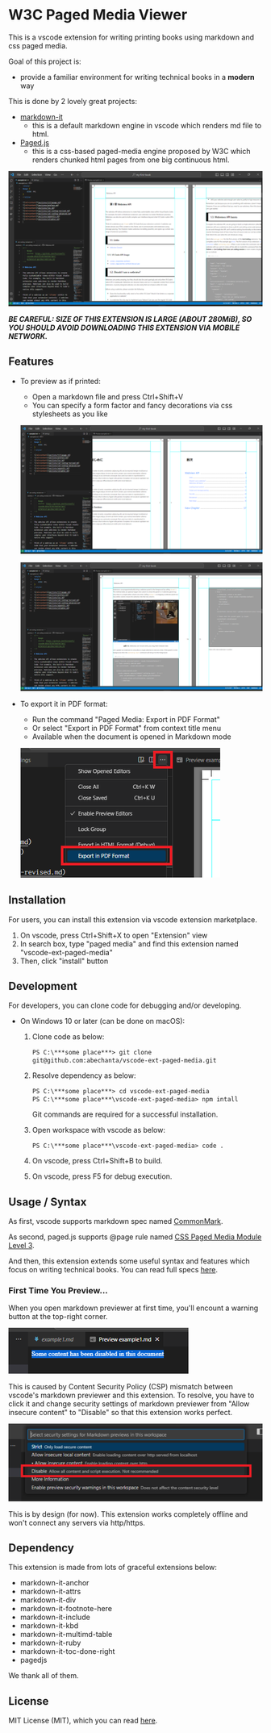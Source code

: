 # W3C Paged Media Viewer

This is a vscode extension for writing printing books using markdown and css paged media.

Goal of this project is:

-	provide a familiar environment for writing technical books in a **modern** way

This is done by 2 lovely great projects:

-	[markdown-it](https://github.com/markdown-it/markdown-it)
	-	this is a default markdown engine in vscode which renders md file to html.
-	[Paged.js](https://gitlab.coko.foundation/pagedjs/pagedjs)
	-	this is a css-based paged-media engine proposed by W3C which renders chunked html pages from one big continuous html.

![](media/cover1.png)

***BE CAREFUL: SIZE OF THIS EXTENSION IS LARGE (ABOUT 280MiB), SO YOU SHOULD AVOID DOWNLOADING THIS EXTENSION VIA MOBILE NETWORK.***

## Features

-	To preview as if printed:
	-	Open a markdown file and press Ctrl+Shift+V
	-	You can specify a form factor and fancy decorations via css stylesheets as you like

	![](media/cover2.png)

	![](media/cover3.png)

-	To export it in PDF format:
	-	Run the command "Paged Media: Export in PDF Format"
	-	Or select "Export in PDF Format" from context title menu
	-	Available when the document is opened in Markdown mode

	![](media/exporting-pdf.png)

## Installation

For users, you can install this extension via vscode extension marketplace.

1.	On vscode, press Ctrl+Shift+X to open "Extension" view
1.	In search box, type "paged media" and find this extension named "vscode-ext-paged-media"
1.	Then, click "install" button

## Development

For developers, you can clone code for debugging and/or developing.

-	On Windows 10 or later (can be done on macOS):

	1.	Clone code as below:

		```
		PS C:\***some place***> git clone git@github.com:abechanta/vscode-ext-paged-media.git
		```

	1.	Resolve dependency as below:

		```
		PS C:\***some place***> cd vscode-ext-paged-media
		PS C:\***some place***\vscode-ext-paged-media> npm intall
		```

		Git commands are required for a successful installation.

	1.	Open workspace with vscode as below:

		```
		PS C:\***some place***\vscode-ext-paged-media> code .
		```

	1.	On vscode, press Ctrl+Shift+B to build.
	1.	On vscode, press F5 for debug execution.

## Usage / Syntax

As first, vscode supports markdown spec named [CommonMark](https://spec.commonmark.org/).

As second, paged.js supports @page rule named [CSS Paged Media Module Level 3](https://pagedjs.org/documentation/cheatsheet/).

And then, this extension extends some useful syntax and features which focus on writing technical books.
You can read full specs [here](https://github.com/abechanta/vscode-ext-paged-media/wiki/Syntax_ja).

### First Time You Preview...

When you open markdown previewer at first time, you'll encount a warning button at the top-right corner.

![](media/csp-warning1.png)

This is caused by Content Security Policy (CSP) mismatch between vscode's markdown previewer and this extension.
To resolve, you have to click it and change security settings of markdown previewer from "Allow insecure content" to "Disable" so that this extension works perfect.

![](media/csp-warning2.png)

This is by design (for now).
This extension works completely offline and won't connect any servers via http/https.

## Dependency

This extension is made from lots of graceful extensions below:

-	markdown-it-anchor
-	markdown-it-attrs
-	markdown-it-div
-	markdown-it-footnote-here
-	markdown-it-include
-	markdown-it-kbd
-	markdown-it-multimd-table
-	markdown-it-ruby
-	markdown-it-toc-done-right
-	pagedjs

We thank all of them.

## License

MIT License (MIT), which you can read [here](https://github.com/abechanta/vscode-ext-paged-media/blob/master/LICENSE).
